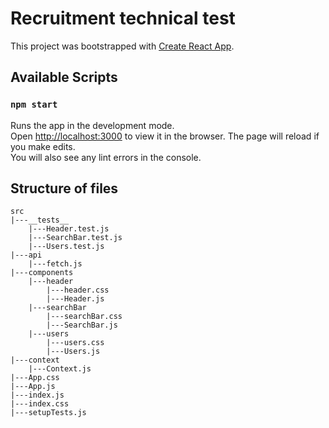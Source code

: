 # Recruitment technical test

This project was bootstrapped with [Create React App](https://github.com/facebook/create-react-app).

## Available Scripts

### `npm start`

Runs the app in the development mode.\
Open [http://localhost:3000](http://localhost:3000) to view it in the browser.
The page will reload if you make edits.\
You will also see any lint errors in the console.

## Structure of files

    src
    |---__tests__
        |---Header.test.js
        |---SearchBar.test.js
        |---Users.test.js
    |---api
        |---fetch.js
    |---components
        |---header
            |---header.css
            |---Header.js
        |---searchBar
            |---searchBar.css
            |---SearchBar.js
        |---users
            |---users.css
            |---Users.js
    |---context
        |---Context.js
    |---App.css
    |---App.js
    |---index.js
    |---index.css
    |---setupTests.js
